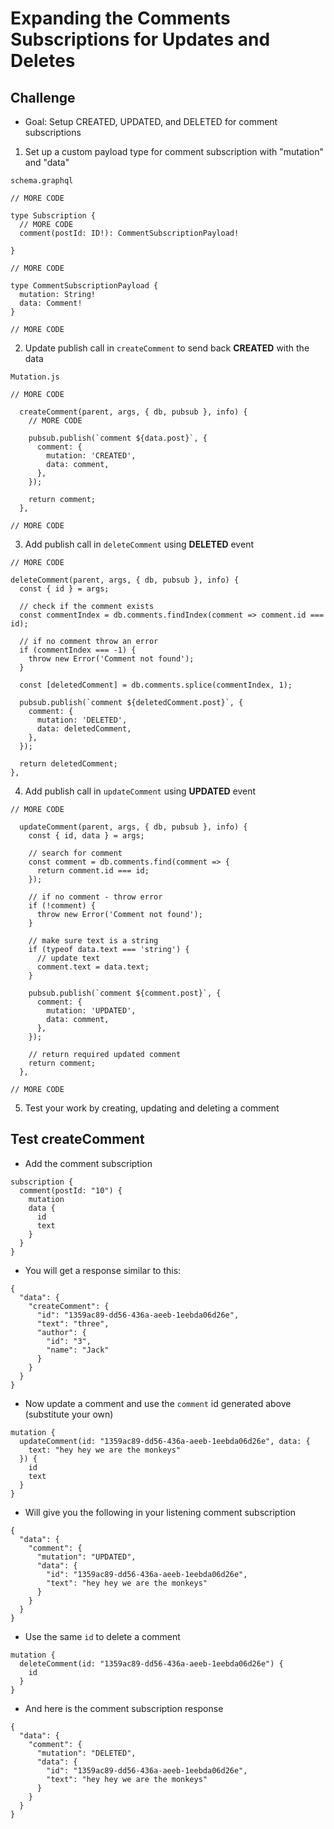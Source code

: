 # Expanding the Comments Subscriptions for Updates and Deletes
## Challenge
* Goal: Setup CREATED, UPDATED, and DELETED for comment subscriptions

1. Set up a custom payload type for comment subscription with "mutation" and "data"

`schema.graphql`

```
// MORE CODE

type Subscription {
  // MORE CODE
  comment(postId: ID!): CommentSubscriptionPayload!

}

// MORE CODE

type CommentSubscriptionPayload {
  mutation: String!
  data: Comment!
}

// MORE CODE
```


2. Update publish call in `createComment` to send back **CREATED** with the data

`Mutation.js`

```
// MORE CODE

  createComment(parent, args, { db, pubsub }, info) {
    // MORE CODE

    pubsub.publish(`comment ${data.post}`, {
      comment: {
        mutation: 'CREATED',
        data: comment,
      },
    });

    return comment;
  },

// MORE CODE
```

3. Add publish call in `deleteComment` using **DELETED** event

```
// MORE CODE

deleteComment(parent, args, { db, pubsub }, info) {
  const { id } = args;

  // check if the comment exists
  const commentIndex = db.comments.findIndex(comment => comment.id === id);

  // if no comment throw an error
  if (commentIndex === -1) {
    throw new Error('Comment not found');
  }

  const [deletedComment] = db.comments.splice(commentIndex, 1);

  pubsub.publish(`comment ${deletedComment.post}`, {
    comment: {
      mutation: 'DELETED',
      data: deletedComment,
    },
  });

  return deletedComment;
},

```

4. Add publish call in `updateComment` using **UPDATED** event

```
// MORE CODE

  updateComment(parent, args, { db, pubsub }, info) {
    const { id, data } = args;

    // search for comment
    const comment = db.comments.find(comment => {
      return comment.id === id;
    });

    // if no comment - throw error
    if (!comment) {
      throw new Error('Comment not found');
    }

    // make sure text is a string
    if (typeof data.text === 'string') {
      // update text
      comment.text = data.text;
    }

    pubsub.publish(`comment ${comment.post}`, {
      comment: {
        mutation: 'UPDATED',
        data: comment,
      },
    });

    // return required updated comment
    return comment;
  },

// MORE CODE
```

5. Test your work by creating, updating and deleting a comment

## Test createComment
* Add the comment subscription

```
subscription {
  comment(postId: "10") {
    mutation
    data {
      id
      text
    }
  }
}
```

* You will get a response similar to this:

```
{
  "data": {
    "createComment": {
      "id": "1359ac89-dd56-436a-aeeb-1eebda06d26e",
      "text": "three",
      "author": {
        "id": "3",
        "name": "Jack"
      }
    }
  }
}
```

* Now update a comment and use the `comment` id generated above (substitute your own)

```
mutation {
  updateComment(id: "1359ac89-dd56-436a-aeeb-1eebda06d26e", data: {
    text: "hey hey we are the monkeys"
  }) {
    id
    text
  }
}
```

* Will give you the following in your listening comment subscription

```
{
  "data": {
    "comment": {
      "mutation": "UPDATED",
      "data": {
        "id": "1359ac89-dd56-436a-aeeb-1eebda06d26e",
        "text": "hey hey we are the monkeys"
      }
    }
  }
}
```

* Use the same `id` to delete a comment

```
mutation {
  deleteComment(id: "1359ac89-dd56-436a-aeeb-1eebda06d26e") {
    id
  }
}
```

* And here is the comment subscription response

```
{
  "data": {
    "comment": {
      "mutation": "DELETED",
      "data": {
        "id": "1359ac89-dd56-436a-aeeb-1eebda06d26e",
        "text": "hey hey we are the monkeys"
      }
    }
  }
}
```




